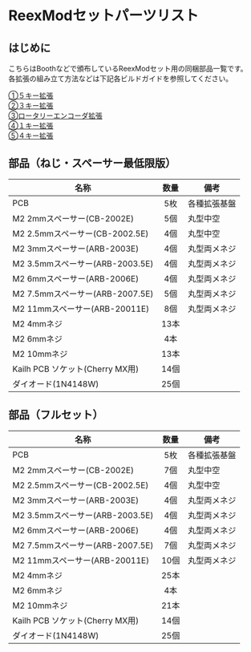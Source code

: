 # ReexModセットパーツリスト

## はじめに
こちらはBoothなどで頒布しているReexModセット用の同梱部品一覧です。  
各拡張の組み立て方法などは下記各ビルドガイドを参照してください。  

[①５キー拡張](5keymod_buildguide.md)  
[②３キー拡張](3keymod_buildguide.md)  
[③ロータリーエンコーダ拡張](rotaryencodermod_buildguide.md)  
[④１キー拡張](1keymod_buildguide.md)  
[⑤４キー拡張](4keymod_buildguide.md)  

## 部品（ねじ・スペーサー最低限版）

|名称|数量|備考|
|----|:---:|----|
|PCB|5枚|各種拡張基盤
|M2 2mmスペーサー(CB-2002E)|5個|丸型中空|
|M2 2.5mmスペーサー(CB-2002.5E)|4個|丸型中空|
|M2 3mmスペーサー(ARB-2003E)|4個|丸型両メネジ|
|M2 3.5mmスペーサー(ARB-2003.5E)|4個|丸型両メネジ|
|M2 6mmスペーサー(ARB-2006E)|4個|丸型両メネジ|
|M2 7.5mmスペーサー(ARB-2007.5E)|5個|丸型両メネジ|
|M2 11mmスペーサー(ARB-20011E)|8個|丸型両メネジ|
|M2 4mmネジ|13本|
|M2 6mmネジ|4本|
|M2 10mmネジ|13本|
|Kailh PCB ソケット(Cherry MX用)|14個|
|ダイオード(1N4148W)|25個|

## 部品（フルセット）

|名称|数量|備考|
|----|:---:|----|
|PCB|5枚|各種拡張基盤
|M2 2mmスペーサー(CB-2002E)|7個|丸型中空|
|M2 2.5mmスペーサー(CB-2002.5E)|4個|丸型中空|
|M2 3mmスペーサー(ARB-2003E)|4個|丸型両メネジ|
|M2 3.5mmスペーサー(ARB-2003.5E)|4個|丸型両メネジ|
|M2 6mmスペーサー(ARB-2006E)|4個|丸型両メネジ|
|M2 7.5mmスペーサー(ARB-2007.5E)|7個|丸型両メネジ|
|M2 11mmスペーサー(ARB-20011E)|10個|丸型両メネジ|
|M2 4mmネジ|25本|
|M2 6mmネジ|4本|
|M2 10mmネジ|21本|
|Kailh PCB ソケット(Cherry MX用)|14個|
|ダイオード(1N4148W)|25個|
